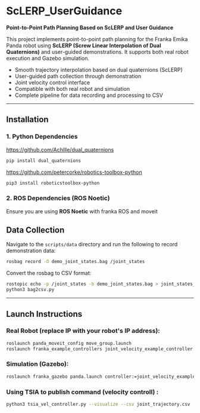 # ScLERP_UserGuidance

**Point-to-Point Path Planning Based on ScLERP and User Guidance**

This project implements point-to-point path planning for the Franka Emika Panda robot using **ScLERP (Screw Linear Interpolation of Dual Quaternions)** and user-guided demonstrations. It supports both real robot execution and Gazebo simulation.

- Smooth trajectory interpolation based on dual quaternions (ScLERP)
- User-guided path collection through demonstration
- Joint velocity control interface
- Compatible with both real robot and simulation
- Complete pipeline for data recording and processing to CSV

---

## Installation
### 1. Python Dependencies
https://github.com/Achllle/dual_quaternions
```bash
pip install dual_quaternions
```
https://github.com/petercorke/robotics-toolbox-python
```bash
pip3 install roboticstoolbox-python
```
### 2. ROS Dependencies (ROS Noetic)

Ensure you are using **ROS Noetic** with franka ROS and moveit


##  Data Collection
Navigate to the `scripts/data` directory and run the following to record demonstration data:

```bash
rosbag record -O demo_joint_states.bag /joint_states
```

Convert the rosbag to CSV format:

```bash
rostopic echo -p /joint_states -b demo_joint_states.bag > joint_states_raw.csv
python3 bag2csv.py
```

---

## Launch Instructions

### Real Robot (replace IP with your robot's IP address):

```bash
roslaunch panda_moveit_config move_group.launch
roslaunch franka_example_controllers joint_velocity_example_controller.launch robot_ip:=192.168.3.108
```

### Simulation (Gazebo):

```bash
roslaunch franka_gazebo panda.launch controller:=joint_velocity_example_controller rviz:=true
```


### Using TSIA to publish command (velocity controll) :

```bash
python3 tsia_vel_controller.py --visualize --csv joint_trajectory.csv
```
